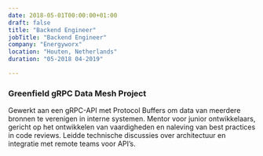 ```yaml
---
date: 2018-05-01T00:00:00+01:00
draft: false
title: "Backend Engineer"
jobTitle: "Backend Engineer"
company: "Energyworx"
location: "Houten, Netherlands"
duration: "05-2018 04-2019"

---
```

### Greenfield gRPC Data Mesh Project

Gewerkt aan een gRPC-API met Protocol Buffers om data van meerdere bronnen te verenigen in interne systemen.
Mentor voor junior ontwikkelaars, gericht op het ontwikkelen van vaardigheden en naleving van best practices in code reviews. Leidde technische discussies over architectuur en integratie met remote teams voor API’s.